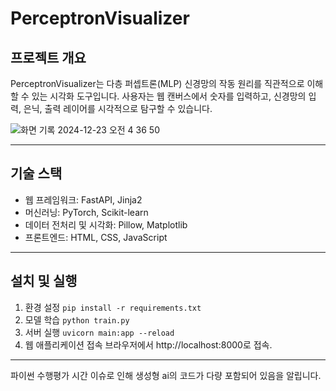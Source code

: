 # PerceptronVisualizer
## 프로젝트 개요
PerceptronVisualizer는 다층 퍼셉트론(MLP) 신경망의 작동 원리를 직관적으로 이해할 수 있는 시각화 도구입니다.
사용자는 웹 캔버스에서 숫자를 입력하고, 신경망의 입력, 은닉, 출력 레이어를 시각적으로 탐구할 수 있습니다.

![화면 기록 2024-12-23 오전 4 36 50](https://github.com/user-attachments/assets/cd73ec70-ebe2-4605-880a-a0c49af69376)

---

## 기술 스택
- 웹 프레임워크: FastAPI, Jinja2
- 머신러닝: PyTorch, Scikit-learn
- 데이터 전처리 및 시각화: Pillow, Matplotlib
- 프론트엔드: HTML, CSS, JavaScript

---

## 설치 및 실행
1. 환경 설정
   ```pip install -r requirements.txt```
2. 모델 학습
   ```python train.py```
3. 서버 실행
   ```uvicorn main:app --reload```
4. 웹 애플리케이션 접속
브라우저에서 http://localhost:8000로 접속.

---

파이썬 수행평가 시간 이슈로 인해 생성형 ai의 코드가 다량 포함되어 있음을 알립니다.
